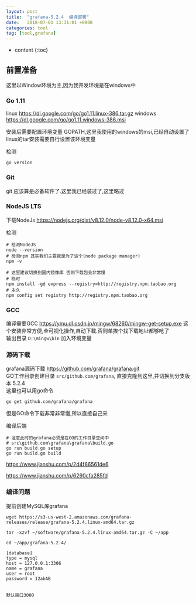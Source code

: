```yaml
---
layout: post
title:  "grafana-5.2.4  编译部署"
date:   2018-07-01 13:31:01 +0800
categories: tool
tag: [tool,grafana]
---
```


* content
{:toc}



##  前置准备  

这里以Window环境为主,因为我开发环境是在windows中  

###  Go 1.11  

linux         https://dl.google.com/go/go1.11.linux-386.tar.gz
windows  https://dl.google.com/go/go1.11.windows-386.msi

安装后需要配置环境变量 GOPATH,这里我使用的windows的msi,已经自动设置了  
linux的tar安装需要自行设置该环境变量  

检测  

```shell
go version
```

###  Git

git 应该算是必备软件了.这里我已经装过了,这里略过  

###  NodeJS LTS 

下载NodeJs  https://nodejs.org/dist/v8.12.0/node-v8.12.0-x64.msi

检测

```shell
# 检测NodeJS
node --version
# 检测npm 其实我们主要就是为了这个(node package manager)
npm -v

# 这里建议切换到国内镜像库 否则下载包会非常慢
# 临时
npm install -gd express --registry=http://registry.npm.taobao.org
# 永久
npm config set registry http://registry.npm.taobao.org
```

### GCC

编译需要GCC
https://ymu.dl.osdn.jp/mingw/68260/mingw-get-setup.exe 
这个安装非常方便,全可视化操作,自动下载.否则单挨个找下载地址都够呛了  
输出目录 `D:\mingw\bin` 加入环境变量  

### 源码下载

grafana源码下载   https://github.com/grafana/grafana.git  
GO工作目录创建目录 `src/github.com/grafana`, 直接克隆到这里,并切换到分支版本 5.2.4  
这里也可以用go命令  

```shell
go get github.com/grafana/grafana
```
但是GO命令下载非常非常慢,所以直接自己来

  

编译后端

```shell
# 注意此时的grafana必须是在GO的工作目录空间中
# src\github.com\grafana\grafana\build.go
go run build.go setup
go run build.go build 
```

https://www.jianshu.com/p/2d4f86561de6

https://www.jianshu.com/p/6290cfa285fd


### 编译问题  


提前创建MySQL库grafana

```shell
wget https://s3-us-west-2.amazonaws.com/grafana-releases/release/grafana-5.2.4.linux-amd64.tar.gz 

tar -xzvf ~/software/grafana-5.2.4.linux-amd64.tar.gz -C ~/app

cd ~/app/grafana-5.2.4/

[database]
type = mysql
host = 127.0.0.1:3306
name = grafana
user = root
password = 12abAB


默认端口3000
```

